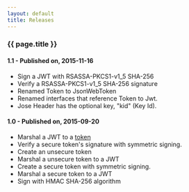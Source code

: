 ```yaml
---
layout: default
title: Releases
---
```


### {{ page.title }} ###

#### 1.1 - Published on, 2015-11-16 ####
 - Sign a JWT with RSASSA-PKCS1-v1_5 SHA-256
 - Verify a RSASSA-PKCS1-v1_5 SHA-256 signature
 - Renamed Token to JsonWebToken
 - Renamed interfaces that reference Token to Jwt.
 - Jose Header has the optional key, "kid" (Key Id).

#### 1.0 - Published on, 2015-09-20 ####
- Marshal a JWT to a [token](https://github.com/RootServices/jwt/blob/development/src/main/java/org/rootservices/jwt/entity/jwt/Token.java)
- Verify a secure token's signature with symmetric signing.
- Create an unsecure token
- Marshal a unsecure token to a JWT
- Create a secure token with symmetric signing.
- Marshal a secure token to a JWT
- Sign with HMAC SHA-256 algorithm
